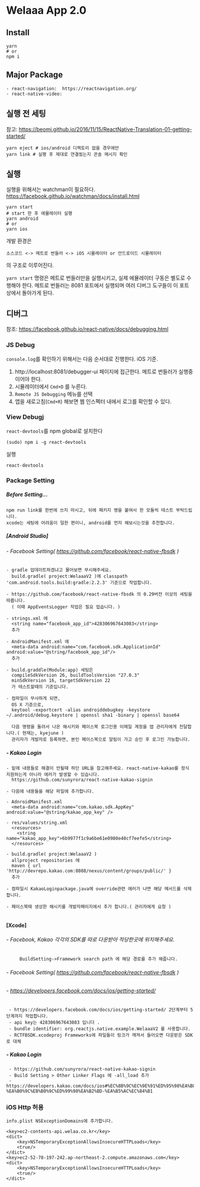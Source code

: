 # Welaaa App 2.0

## Install

```
yarn
# or
npm i
```

## Major Package
```
- react-navigation:  https://reactnavigation.org/
- react-native-video:

```

## 실행 전 세팅

참고: https://beomi.github.io/2016/11/15/ReactNative-Translation-01-getting-started/

```
yarn eject # ios/android 디렉토리 없을 경우에만
yarn link # 실행 후 제대로 연결됬는지 콘솔 메시지 확인
```

## 실행

실행을 위해서는 watchman이 필요하다.  
https://facebook.github.io/watchman/docs/install.html


```
yarn start
# start 한 후 에뮬레이터 실행
yarn android
# or
yarn ios

```

개발 환경은

`소스코드 <-> 메트로 번들러 <-> iOS 시뮬레이터 or 안드로이드 시뮬레이터`

의 구조로 이루어진다.

`yarn start` 명령은 메트로 번들러만을 실행시키고, 실제 에뮬레이터 구동은 별도로 수행해야 한다.
메트로 번들러는 8081 포트에서 실행되며 여러 디버그 도구들이 이 포트상에서 돌아가게 된다.

## 디버그

참조: https://facebook.github.io/react-native/docs/debugging.html

### JS Debug

`console.log`를 확인하기 위해서는 다음 순서대로 진행한다. iOS 기준.

1. http://localhost:8081/debugger-ui 페이지에 접근한다. 메트로 번들러가 실행중이어야 한다.
2. 시뮬레이터에서 `Cmd+D` 를 누른다.
3. `Remote JS Debugging` 메뉴를 선택
4. 앱을 새로고침(`Cmd+R`) 해보면 웹 인스펙터 내에서 로그를 확인할 수 있다.

### View Debugj

`react-devtools`를 npm global로 설치한다

```
(sudo) npm i -g react-devtools
```

실행

```
react-devtools
```



### Package Setting

##### Before Setting...
```
npm run link를 한번에 쓰지 마시고, 뒤에 패키지 명을 붙여서 한 모듈씩 테스트 부탁드립니다.
xcode는 세팅에 어려움이 덜한 편이니, android를 먼저 해보시는것을 추천합니다.
``` 


##### [Android Studio]

###### - Facebook Setting( https://github.com/facebook/react-native-fbsdk )
```
- gradle 업데이트하겠냐고 물어보면 무시해주세요. 
  build.gradle( project:WelaaaV2 )에 classpath 'com.android.tools.build:gradle:2.2.3' 기준으로 작업합니다. 

- https://github.com/facebook/react-native-fbsdk 의 0.29버전 이상의 세팅을 따릅니다.
  ( 이때 AppEventsLogger 작업은 필요 업습니다. )
  
- strings.xml 에 
  <string name="facebook_app_id">428306967643083</string> 
  추가

- AndroidManifest.xml 에
  <meta-data android:name="com.facebook.sdk.ApplicationId" android:value="@string/facebook_app_id"/>
  추가

- build.graddle(Module:app) 세팅은
  compileSdkVersion 26, buildToolsVersion "27.0.3"
  minSdkVersion 16, targetSdkVersion 22 
  가 테스트할때의 기준입니다.
  
- 컴파일이 무사하게 되면,
  OS X 기준으로, 
  keytool -exportcert -alias androiddebugkey -keystore ~/.android/debug.keystore | openssl sha1 -binary | openssl base64

  다음 명령을 돌려서 나온 해시키와 페이스북 로그인용 이메일 계정을 앱 관리자에게 전달합니다.( 현재는, kyejune )
  관리자가 개발자로 등록하면, 본인 페이스북으로 알림이 가고 승인 후 로그인 가능합니다.
```


##### - Kakao Login
```
- 밑에 내용들로 해결이 안될때 하단 URL을 참고해주세요. react-native-kakao를 정식 지원하는게 아니라 에러가 발생할 수 있습니다.
  https://github.com/sunyrora/react-native-kakao-signin

- 다음에 내용들을 해당 파일에 추가합니다.

- AdnroidManifest.xml
  <meta-data android:name="com.kakao.sdk.AppKey" android:value="@string/kakao_app_key" />
  
- res/values/string.xml
  <resources>
  	<string name="kakao_app_key">6b9977f1c9a6be61e0980e40cf7eefe5</string>
  </resources>

- build.gradle( project:WelaaaV2 )
  allproject repositories 에
  maven { url 'http://devrepo.kakao.com:8088/nexus/content/groups/public/' }
  추가

- 컴파일시 KakaoLoginpackage.java에 override관련 에러가 나면 해당 메서드를 삭제합니다. 

- 페이스북때 생성한 해시키를 개발자페이지에서 추가 합니다.( 관리자에게 요청 )
   
```


#### [Xcode]

###### - Facebook, Kakao 각각의 SDK를 따로 다운받아 적당한곳에 위치해주세요. 
         BuildSetting->Framework search path 에 해당 경로를 추가 해줍니다.

###### - Facebook Setting( https://github.com/facebook/react-native-fbsdk )
###### - https://developers.facebook.com/docs/ios/getting-started/

```
 - https://developers.facebook.com/docs/ios/getting-started/ 2단계부터 5단계까지 작업합니다.
 - api key는 428306967643083 입니다 .
 - bundle identifier: org.reactjs.native.example.WelaaaV2 를 사용합니다.
 - RCTFBSDK.xcodeproj Frameworks에 파일들이 링크가 깨져서 들어오면 다운받은 SDK로 대체
```

##### - Kakao Login
```
 - https://github.com/sunyrora/react-native-kakao-signin
 - Build Setting > Other Linker Flags 에 -all_load 추가
 - https://developers.kakao.com/docs/ios#%EC%8B%9C%EC%9E%91%ED%95%98%EA%B8%B0-%EA%B0%9C%EB%B0%9C%ED%99%98%EA%B2%BD-%EA%B5%AC%EC%84%B1 
```



### iOS Http 허용
```
info.plist NSExceptionDomains에 추가합니다.

<key>ec2-contents-api.welaa.co.kr</key>
<dict>
	<key>NSTemporaryExceptionAllowsInsecureHTTPLoads</key>
	<true/>
</dict>
<key>ec2-52-78-197-242.ap-northeast-2.compute.amazonaws.com</key>
<dict>
	<key>NSTemporaryExceptionAllowsInsecureHTTPLoads</key>
	<true/>
</dict>
```